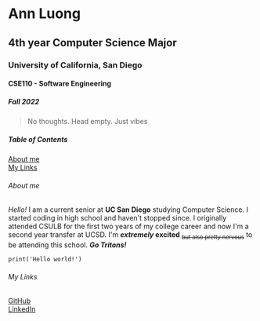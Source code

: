 # Ann Luong
## 4th year Computer Science Major
### University of California, San Diego
#### CSE110 - Software Engineering
##### Fall 2022

> No thoughts. Head empty. Just vibes

##### Table of Contents
[About me](https://hoangann23.github.io/UserPage/#about-me)  
[My Links](https://hoangann23.github.io/UserPage/#my-links)

###### About me
*Hello!* I am a current senior at **UC San Diego** studying Computer Science. I started coding in high school and haven't stopped since. I originally attended CSULB for the first two years of my college career and now I'm a second year transfer at UCSD. I'm **_extremely_ excited** <sub>~~but also pretty nervous~~</sub> to be attending this school. ***Go Tritons!***

`print('Hello world!')`

###### My Links
[GitHub](https://github.com/hoangann23)  
[LinkedIn](https://www.linkedin.com/in/ann-luong-598962228)



